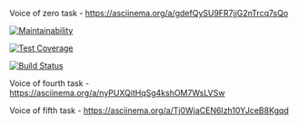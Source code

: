 Voice of zero task - https://asciinema.org/a/gdefQySU9FR7jjG2nTrcq7sQo

[![Maintainability](https://api.codeclimate.com/v1/badges/ba6235ad155886bfc371/maintainability)](https://codeclimate.com/github/aic513/project-lvl1-s348/maintainability)

[![Test Coverage](https://api.codeclimate.com/v1/badges/ba6235ad155886bfc371/test_coverage)](https://codeclimate.com/github/aic513/project-lvl1-s348/test_coverage)

[![Build Status](https://travis-ci.org/aic513/project-lvl1-s348.svg?branch=master)](https://travis-ci.org/aic513/project-lvl1-s348)

Voice of fourth task - https://asciinema.org/a/nyPUXQitHqSg4kshOM7WsLVSw

Voice of fifth task - https://asciinema.org/a/Tj0WjaCEN6Izh10YJceB8Kgqd

